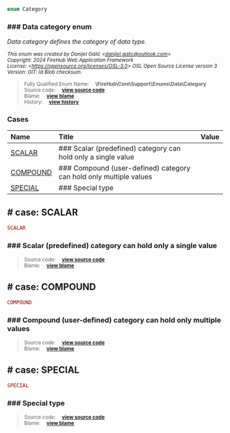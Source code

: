 ```php
enum Category
```













### ### Data category enum

_Data category defines the category of data type._

<sub>_This enum was created by Danijel Galić &lt;danijel.galic@outlook.com&gt;_</sub><br/><sub>_Copyright: 2024 FireHub Web Application Framework_</sub><br/><sub>_License: &lt;https://opensource.org/licenses/OSL-3.0&gt; OSL Open Source License version 3_</sub><br/><sub>_Version: GIT: $Id$ Blob checksum._</sub>

><sub>Fully Qualified Enum Name:  **\FireHub\Core\Support\Enums\Data\Category**</sub><br/>
    <sub>Source code:  **[view source code](https://github.com/The-FireHub-Project/Core/blob/develop-pre-alpha-m1/src/support/enums/data/firehub.Category.php#L23)**</sub><br/>
        <sub>Blame:  **[view blame](https://github.com/The-FireHub-Project/Core/blame/develop-pre-alpha-m1/src/support/enums/data/firehub.Category.php)**</sub><br/>
        <sub>History:  **[view history](https://github.com/The-FireHub-Project/Core/commits/develop-pre-alpha-m1/src/support/enums/data/firehub.Category.php)**</sub>


### Cases
| Name | Title | Value |
|:-----|:------|:------|
|<a href="#scalar">SCALAR</a>|### Scalar (predefined) category can hold only a single value||
|<a href="#compound">COMPOUND</a>|### Compound (user-defined) category can hold only multiple values||
|<a href="#special">SPECIAL</a>|### Special type||

<h2><a name="scalar"># case: SCALAR</a></h2>

```php
SCALAR
```







### ### Scalar (predefined) category can hold only a single value



><sub>Source code:  **[view source code](https://github.com/The-FireHub-Project/Core/blob/develop-pre-alpha-m1/src/support/enums/data/firehub.Category.php#L29)**</sub><br/>
        <sub>Blame:  **[view blame](https://github.com/The-FireHub-Project/Core/blame/develop-pre-alpha-m1/src/support/enums/data/firehub.Category.php#L29)**</sub>
<h2><a name="compound"># case: COMPOUND</a></h2>

```php
COMPOUND
```







### ### Compound (user-defined) category can hold only multiple values



><sub>Source code:  **[view source code](https://github.com/The-FireHub-Project/Core/blob/develop-pre-alpha-m1/src/support/enums/data/firehub.Category.php#L35)**</sub><br/>
        <sub>Blame:  **[view blame](https://github.com/The-FireHub-Project/Core/blame/develop-pre-alpha-m1/src/support/enums/data/firehub.Category.php#L35)**</sub>
<h2><a name="special"># case: SPECIAL</a></h2>

```php
SPECIAL
```







### ### Special type



><sub>Source code:  **[view source code](https://github.com/The-FireHub-Project/Core/blob/develop-pre-alpha-m1/src/support/enums/data/firehub.Category.php#L41)**</sub><br/>
        <sub>Blame:  **[view blame](https://github.com/The-FireHub-Project/Core/blame/develop-pre-alpha-m1/src/support/enums/data/firehub.Category.php#L41)**</sub>